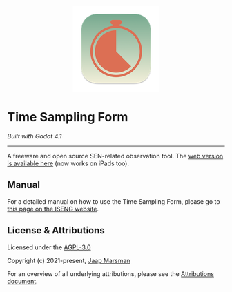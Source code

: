 <p align="center">
<img src="./design_files/main_icon_small.png" width="200" height="200">
</p>

# Time Sampling Form

*Built with Godot 4.1*

---

A freeware and open source SEN-related observation tool. The <a href="https://www.internationalsengroup.org/tsf_web/" target="_blank">web version is available here</a> (now works on iPads too).

## Manual

For a detailed manual on how to use the Time Sampling Form, please go to <a href="https://docs.internationalsengroup.org/tsf.html" target="_blank">this page on the ISENG website</a>.

## License & Attributions

Licensed under the [AGPL-3.0](LICENSE.md)

Copyright (c) 2021-present, [Jaap Marsman](https://www.jaapmarsman.com/)

For an overview of all underlying attributions, please see the [Attributions document](ATTRIBUTIONS.md).
